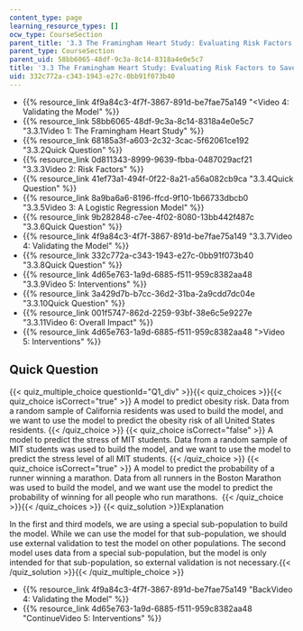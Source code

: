 ```yaml
---
content_type: page
learning_resource_types: []
ocw_type: CourseSection
parent_title: '3.3 The Framingham Heart Study: Evaluating Risk Factors to Save Lives '
parent_type: CourseSection
parent_uid: 58bb6065-48df-9c3a-8c14-8318a4e0e5c7
title: '3.3 The Framingham Heart Study: Evaluating Risk Factors to Save Lives '
uid: 332c772a-c343-1943-e27c-0bb91f073b40
---
```


*   {{% resource_link 4f9a84c3-4f7f-3867-891d-be7fae75a149 "\<Video 4: Validating the Model" %}}
*   {{% resource_link 58bb6065-48df-9c3a-8c14-8318a4e0e5c7 "3.3.1Video 1: The Framingham Heart Study" %}}
*   {{% resource_link 68185a3f-a603-2c32-3cac-5f62061ce192 "3.3.2Quick Question" %}}
*   {{% resource_link 0d811343-8999-9639-fbba-0487029acf21 "3.3.3Video 2: Risk Factors" %}}
*   {{% resource_link 41ef73a1-494f-0f22-8a21-a56a082cb9ca "3.3.4Quick Question" %}}
*   {{% resource_link 8a9ba6a6-8196-ffcd-9f10-1b66733dbcb0 "3.3.5Video 3: A Logistic Regression Model" %}}
*   {{% resource_link 9b282848-c7ee-4f02-8080-13bb442f487c "3.3.6Quick Question" %}}
*   {{% resource_link 4f9a84c3-4f7f-3867-891d-be7fae75a149 "3.3.7Video 4: Validating the Model" %}}
*   {{% resource_link 332c772a-c343-1943-e27c-0bb91f073b40 "3.3.8Quick Question" %}}
*   {{% resource_link 4d65e763-1a9d-6885-f511-959c8382aa48 "3.3.9Video 5: Interventions" %}}
*   {{% resource_link 3a429d7b-b7cc-36d2-31ba-2a9cdd7dc04e "3.3.10Quick Question" %}}
*   {{% resource_link 001f5747-862d-2259-93bf-38e6c5e9227e "3.3.11Video 6: Overall Impact" %}}
*   {{% resource_link 4d65e763-1a9d-6885-f511-959c8382aa48 "\>Video 5: Interventions" %}}

Quick Question
--------------

{{< quiz_multiple_choice questionId="Q1_div" >}}{{< quiz_choices >}}{{< quiz_choice isCorrect="true" >}}&nbsp;A model to predict obesity risk. Data from a random sample of California residents was used to build the model, and we want to use the model to predict the obesity risk of all United States residents.&nbsp;{{< /quiz_choice >}}
{{< quiz_choice isCorrect="false" >}}&nbsp;A model to predict the stress of MIT students. Data from a random sample of MIT students was used to build the model, and we want to use the model to predict the stress level of all MIT students.&nbsp;{{< /quiz_choice >}}
{{< quiz_choice isCorrect="true" >}}&nbsp;A model to predict the probability of a runner winning a marathon. Data from all runners in the Boston Marathon was used to build the model, and we want use the model to predict the probability of winning for all people who run marathons. &nbsp;{{< /quiz_choice >}}{{< /quiz_choices >}}
{{< quiz_solution >}}Explanation

In the first and third models, we are using a special sub-population to build the model. While we can use the model for that sub-population, we should use external validation to test the model on other populations. The second model uses data from a special sub-population, but the model is only intended for that sub-population, so external validation is not necessary.{{< /quiz_solution >}}{{< /quiz_multiple_choice >}}

*   {{% resource_link 4f9a84c3-4f7f-3867-891d-be7fae75a149 "BackVideo 4: Validating the Model" %}}
*   {{% resource_link 4d65e763-1a9d-6885-f511-959c8382aa48 "ContinueVideo 5: Interventions" %}}